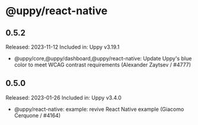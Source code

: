 # @uppy/react-native

## 0.5.2

Released: 2023-11-12
Included in: Uppy v3.19.1

- @uppy/core,@uppy/dashboard,@uppy/react-native: Update Uppy's blue color to meet WCAG contrast requirements (Alexander
  Zaytsev / #4777)

## 0.5.0

Released: 2023-01-26
Included in: Uppy v3.4.0

- @uppy/react-native: example: revive React Native example (Giacomo Cerquone / #4164)
